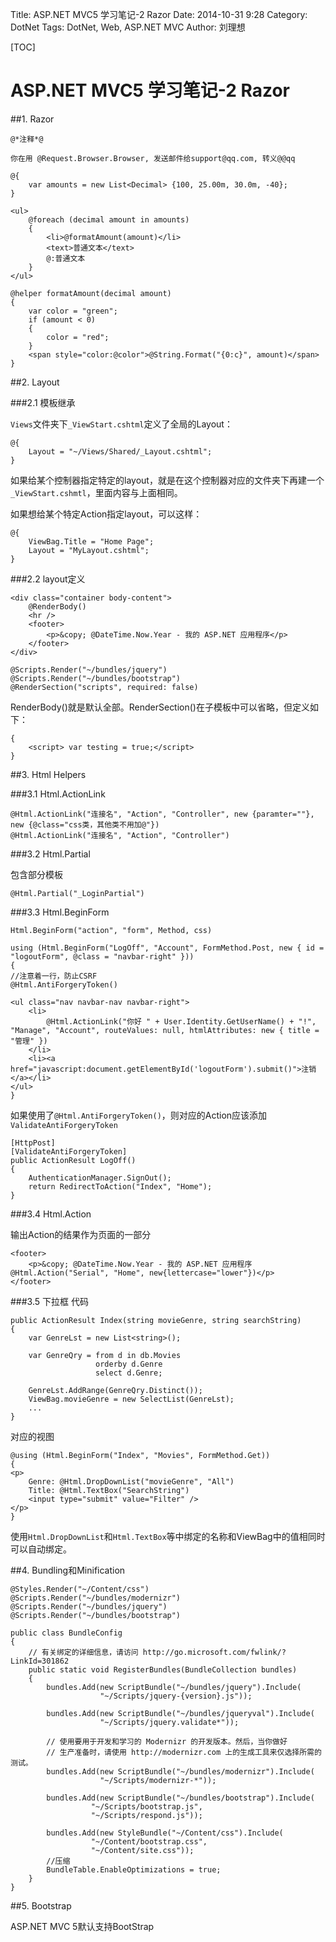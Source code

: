 Title: ASP.NET MVC5 学习笔记-2 Razor
Date: 2014-10-31 9:28
Category: DotNet
Tags: DotNet, Web, ASP.NET MVC
Author: 刘理想

[TOC]

# ASP.NET MVC5 学习笔记-2 Razor

##1. Razor

```
@*注释*@

你在用 @Request.Browser.Browser, 发送邮件给support@qq.com, 转义@@qq

@{
    var amounts = new List<Decimal> {100, 25.00m, 30.0m, -40}; 
}

<ul>
    @foreach (decimal amount in amounts)
    {
        <li>@formatAmount(amount)</li>
        <text>普通文本</text>
        @:普通文本
    }
</ul>

@helper formatAmount(decimal amount)
{
    var color = "green";
    if (amount < 0)
    {
        color = "red";
    }
    <span style="color:@color">@String.Format("{0:c}", amount)</span>
}
```

##2. Layout

###2.1 模板继承

`Views`文件夹下`_ViewStart.cshtml`定义了全局的Layout：

```
@{
    Layout = "~/Views/Shared/_Layout.cshtml";
}
```

如果给某个控制器指定特定的layout，就是在这个控制器对应的文件夹下再建一个`_ViewStart.cshmtl`，里面内容与上面相同。

如果想给某个特定Action指定layout，可以这样：

```
@{
    ViewBag.Title = "Home Page";
    Layout = "MyLayout.cshtml";
}
```

###2.2 layout定义

```
<div class="container body-content">
    @RenderBody()
    <hr />
    <footer>
        <p>&copy; @DateTime.Now.Year - 我的 ASP.NET 应用程序</p>
    </footer>
</div>

@Scripts.Render("~/bundles/jquery")
@Scripts.Render("~/bundles/bootstrap")
@RenderSection("scripts", required: false)
```

RenderBody()就是默认全部。RenderSection()在子模板中可以省略，但定义如下：

```@section scripts
{
    <script> var testing = true;</script>
}
```

##3. Html Helpers

###3.1 Html.ActionLink

```
@Html.ActionLink("连接名", "Action", "Controller", new {paramter=""}, new {@class="css类，其他类不用加@"})
@Html.ActionLink("连接名", "Action", "Controller")
```

###3.2 Html.Partial

包含部分模板

```
@Html.Partial("_LoginPartial")
```

###3.3 Html.BeginForm

`Html.BeginForm("action", "form", Method, css)`

```
using (Html.BeginForm("LogOff", "Account", FormMethod.Post, new { id = "logoutForm", @class = "navbar-right" }))
{
//注意着一行，防止CSRF
@Html.AntiForgeryToken()

<ul class="nav navbar-nav navbar-right">
    <li>
        @Html.ActionLink("你好 " + User.Identity.GetUserName() + "!", "Manage", "Account", routeValues: null, htmlAttributes: new { title = "管理" })
    </li>
    <li><a href="javascript:document.getElementById('logoutForm').submit()">注销</a></li>
</ul>
}
```

如果使用了```@Html.AntiForgeryToken()```，则对应的Action应该添加`ValidateAntiForgeryToken`

```
[HttpPost]
[ValidateAntiForgeryToken]
public ActionResult LogOff()
{
    AuthenticationManager.SignOut();
    return RedirectToAction("Index", "Home");
}
```

###3.4 Html.Action

输出Action的结果作为页面的一部分

```
<footer>
    <p>&copy; @DateTime.Now.Year - 我的 ASP.NET 应用程序 @Html.Action("Serial", "Home", new{lettercase="lower"})</p>
</footer>
```

###3.5 下拉框
代码
```
public ActionResult Index(string movieGenre, string searchString)
{
    var GenreLst = new List<string>();

    var GenreQry = from d in db.Movies
                   orderby d.Genre
                   select d.Genre;

    GenreLst.AddRange(GenreQry.Distinct());
    ViewBag.movieGenre = new SelectList(GenreLst);
    ...
}
```
对应的视图
```
@using (Html.BeginForm("Index", "Movies", FormMethod.Get))
{
<p>
    Genre: @Html.DropDownList("movieGenre", "All")
    Title: @Html.TextBox("SearchString")
    <input type="submit" value="Filter" />
</p>
}
```
使用`Html.DropDownList`和`Html.TextBox`等中绑定的名称和ViewBag中的值相同时可以自动绑定。


##4. Bundling和Minification

```
@Styles.Render("~/Content/css")
@Scripts.Render("~/bundles/modernizr")
@Scripts.Render("~/bundles/jquery")
@Scripts.Render("~/bundles/bootstrap")
```

```
public class BundleConfig
{
    // 有关绑定的详细信息，请访问 http://go.microsoft.com/fwlink/?LinkId=301862
    public static void RegisterBundles(BundleCollection bundles)
    {
        bundles.Add(new ScriptBundle("~/bundles/jquery").Include(
                    "~/Scripts/jquery-{version}.js"));

        bundles.Add(new ScriptBundle("~/bundles/jqueryval").Include(
                    "~/Scripts/jquery.validate*"));

        // 使用要用于开发和学习的 Modernizr 的开发版本。然后，当你做好
        // 生产准备时，请使用 http://modernizr.com 上的生成工具来仅选择所需的测试。
        bundles.Add(new ScriptBundle("~/bundles/modernizr").Include(
                    "~/Scripts/modernizr-*"));

        bundles.Add(new ScriptBundle("~/bundles/bootstrap").Include(
                  "~/Scripts/bootstrap.js",
                  "~/Scripts/respond.js"));

        bundles.Add(new StyleBundle("~/Content/css").Include(
                  "~/Content/bootstrap.css",
                  "~/Content/site.css"));
        //压缩
        BundleTable.EnableOptimizations = true;
    }
}
```

##5. Bootstrap

ASP.NET MVC 5默认支持BootStrap